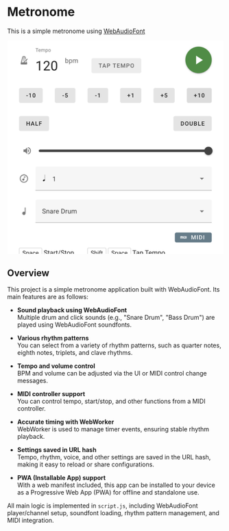 # Metronome

This is a simple metronome using [WebAudioFont](https://github.com/surikov/webaudiofont)

![Screenshot]( ./doc/screenshot.png )

## Overview

This project is a simple metronome application built with WebAudioFont. Its main features are as follows:

- **Sound playback using WebAudioFont**  
  Multiple drum and click sounds (e.g., "Snare Drum", "Bass Drum") are played using WebAudioFont soundfonts.

- **Various rhythm patterns**  
  You can select from a variety of rhythm patterns, such as quarter notes, eighth notes, triplets, and clave rhythms.

- **Tempo and volume control**  
  BPM and volume can be adjusted via the UI or MIDI control change messages.

- **MIDI controller support**  
  You can control tempo, start/stop, and other functions from a MIDI controller.

- **Accurate timing with WebWorker**  
  WebWorker is used to manage timer events, ensuring stable rhythm playback.

- **Settings saved in URL hash**  
  Tempo, rhythm, voice, and other settings are saved in the URL hash, making it easy to reload or share configurations.

- **PWA (Installable App) support**  
  With a web manifest included, this app can be installed to your device as a Progressive Web App (PWA) for offline and standalone use.

All main logic is implemented in `script.js`, including WebAudioFont player/channel setup, soundfont loading, rhythm pattern management, and MIDI integration.

